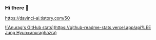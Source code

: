 ### Hi there 👋

<!--
**akdl911215/akdl911215** is a ✨ _special_ ✨ repository because its `README.md` (this file) appears on your GitHub profile.

Here are some ideas to get you started:

- 🔭 I’m currently working on ...
- 🌱 I’m currently learning ...
- 👯 I’m looking to collaborate on ...
- 🤔 I’m looking for help with ...
- 💬 Ask me about ...
- 📫 How to reach me: ...
- 😄 Pronouns: ...
- ⚡ Fun fact: ...
-->

https://davinci-ai.tistory.com/50

[![Anurag's GitHub stats](https://github-readme-stats.vercel.app/api?LEE Jung Hyun=anuraghazra)](https://github.com/anuraghazra/github-readme-stats)
